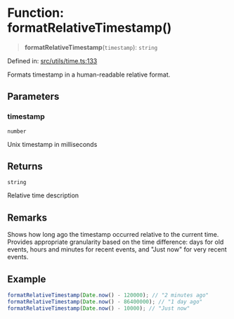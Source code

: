 # Function: formatRelativeTimestamp()

> **formatRelativeTimestamp**(`timestamp`): `string`

Defined in: [src/utils/time.ts:133](https://github.com/Nick2bad4u/Uptime-Watcher/blob/main/src/utils/time.ts#L133)

Formats timestamp in a human-readable relative format.

## Parameters

### timestamp

`number`

Unix timestamp in milliseconds

## Returns

`string`

Relative time description

## Remarks

Shows how long ago the timestamp occurred relative to the current time.
Provides appropriate granularity based on the time difference: days for old
events, hours and minutes for recent events, and "Just now" for very recent
events.

## Example

```typescript
formatRelativeTimestamp(Date.now() - 120000); // "2 minutes ago"
formatRelativeTimestamp(Date.now() - 86400000); // "1 day ago"
formatRelativeTimestamp(Date.now() - 10000); // "Just now"
```
